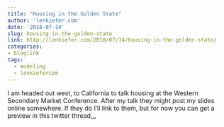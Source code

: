 ```yaml
---
title: "Housing in the Golden State"
author: 'lenkiefer.com'
date: '2018-07-14'
slug: housing-in-the-golden-state
link: http://lenkiefer.com/2018/07/14/housing-in-the-golden-state/
categories:
- bloglink
tags:
  - modeling
  - lenkiefercom
---
```


I am headed out west, to California to talk housing at the Western Secondary Market Conference. After my talk they might post my slides online somewhere. If they do I’ll link to them, but for now you can get a preview in this twitter thread[... <i class="fas fa-external-link-alt"></i>](http://lenkiefer.com/2018/07/14/housing-in-the-golden-state/)

